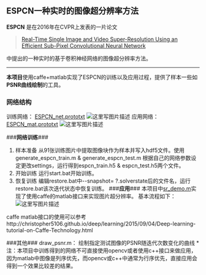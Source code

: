 ## ESPCN一种实时的图像超分辨率方法 ##

**ESPCN** 是在2016年在CVPR上发表的一片论文

> [Real-Time Single Image and Video Super-Resolution Using an Efficient Sub-Pixel Convolutional Neural Network](http://www.cv-foundation.org/openaccess/content_cvpr_2016/papers/Shi_Real-Time_Single_Image_CVPR_2016_paper.pdf)

中提出的一种实时的基于卷积神经网络的图像超分辨率方法。

----------
**本项目**使用caffe+matlab实现了ESPCN的训练以及应用过程，提供了样本一些如**PSNR曲线绘制**的工具。

### **网络结构** ###
训练网络： [ESPCN_net.prototxt](https://github.com/66wangxuewen99/Super-Resolution/blob/master/ESPCN/ESPCN_net.prototxt)
![这里写图片描述](http://img.blog.csdn.net/20160901155223479)
应用网络： [ESPCN_mat.prototxt](https://github.com/66wangxuewen99/Super-Resolution/blob/master/ESPCN/ESPCN_mat.prototxt)
![这里写图片描述](http://img.blog.csdn.net/20160901155304447)

###**网络训练**###

 1. 样本准备
	 从91张训练图片中提取图像块作为样本并写入hdf5文件。使用generate_espcn_train.m & generate_espcn_test.m 根据自己的网络参数设定更改settings，运行得到espcn_train.h5 & espcn_test.h5两个文件。
 2. 开始训练
	 运行start.bat开始训练。
 3. 恢复训练
	 编辑restore.bat中--snapshot= ?.solverstate后的文件名，运行restore.bat该次迭代状态中恢复训练。
###**应用**###
本项目中[sr_demo.m](https://github.com/66wangxuewen99/Super-Resolution/blob/master/ESPCN/sr_demo.m)实现了使用caffe的matlab接口来实现图片超分辨率。
基本流程如下：
![这里写图片描述](http://img.blog.csdn.net/20160901165331667)

caffe matlab接口的使用可以参考http://christopher5106.github.io/deep/learning/2015/09/04/Deep-learning-tutorial-on-Caffe-Technology.html

###其他###
draw_psnr.m：  绘制指定测试图像的PSNR随迭代次数变化的曲线
*注：本项目中训练得到的网络不可直接使用opencv或者使用c++接口来做应用，因为matlab中图像是列序优先，而opencv或c++中通常为行序优先，直接应用会得到一个效果比较差的结果。
